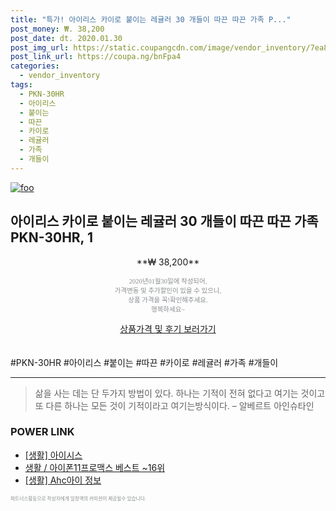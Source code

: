 ```yaml
--- 
title: "특가! 아이리스 카이로 붙이는 레귤러 30 개들이 따끈 따끈 가족 P..." 
post_money: ₩. 38,200 
post_date: dt. 2020.01.30 
post_img_url: https://static.coupangcdn.com/image/vendor_inventory/7ea8/33c220108bdc115fafef3d632111f87a63a9e82d7730686c7c74356af23c.jpg 
post_link_url: https://coupa.ng/bnFpa4 
categories: 
  - vendor_inventory 
tags: 
  - PKN-30HR 
  - 아이리스 
  - 붙이는 
  - 따끈 
  - 카이로 
  - 레귤러 
  - 가족 
  - 개들이 
--- 
```

[![foo](https://static.coupangcdn.com/image/vendor_inventory/7ea8/33c220108bdc115fafef3d632111f87a63a9e82d7730686c7c74356af23c.jpg)](https://coupa.ng/bnFpa4) 

## 아이리스 카이로 붙이는 레귤러 30 개들이 따끈 따끈 가족 PKN-30HR, 1 
<p style="text-align: center;">**₩ 38,200**</p> 
<p style="text-align: center;"><span style="color: #898c8f; font-family: Georgia,Times,serif; font-size: 0.75em;">2020년01월30일에 작성되어, <br>가격변동 및 추가할인이 있을 수 있으니,<br> 상품 가격을 꼭!확인해주세요.<br>행복하세요~</span> 
</p>	 
<div markdown="0" style="text-align: center;"><a href="https://coupa.ng/bnFpa4" class="btn btn--success">상품가격 및 후기 보러가기</a></div> 
<br><br> 
  #PKN-30HR #아이리스 #붙이는 #따끈 #카이로 #레귤러 #가족 #개들이 
<hr> 

> 삶을 사는 데는 단 두가지 방법이 있다. 하나는 기적이 전혀 없다고 여기는 것이고 또 다른 하나는 모든 것이 기적이라고 여기는방식이다. – 알베르트 아인슈타인 


### POWER LINK

* <a href="https://blog.naver.com/fasyy4321/221759132570" target="_blank"> [생활] 아이시스  </a>
* <a href="https://blog.naver.com/santokki14/221776813948" target="_blank">생활 / 아이폰11프로맥스 베스트 ~16위</a>
* <a href="https://blog.naver.com/sakai111/221758677507" target="_blank"> [생활] Ahc아이 정보 </a>

<span style="color: #898c8f; font-family: Georgia,Times,serif; font-size: 0.55em;">파트너스활동으로 작성자에게 일정액의 커미션이 제공될수 있습니다.</span> 
